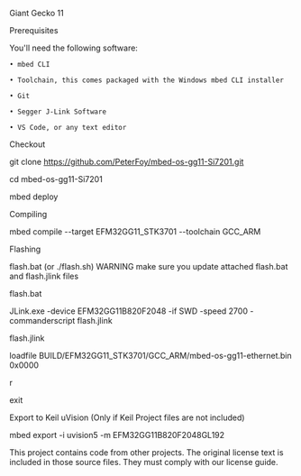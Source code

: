Giant Gecko 11

Prerequisites

You'll need the following software:

	• mbed CLI
	
	• Toolchain, this comes packaged with the Windows mbed CLI installer
	
	• Git
	
	• Segger J-Link Software
	
	• VS Code, or any text editor
   
Checkout

git clone https://github.com/PeterFoy/mbed-os-gg11-Si7201.git

cd mbed-os-gg11-Si7201

mbed deploy

Compiling

mbed compile --target EFM32GG11_STK3701 --toolchain GCC_ARM

Flashing

flash.bat (or ./flash.sh)
WARNING make sure you update attached flash.bat and flash.jlink files

flash.bat

JLink.exe -device EFM32GG11B820F2048 -if SWD -speed 2700 -commanderscript flash.jlink

flash.jlink

loadfile BUILD/EFM32GG11_STK3701/GCC_ARM/mbed-os-gg11-ethernet.bin 0x0000

r

exit

Export to Keil uVision (Only if Keil Project files are not included)

mbed export -i uvision5 -m EFM32GG11B820F2048GL192

This project contains code from other projects. The original license text is included in those source files. They must comply with our license guide.
